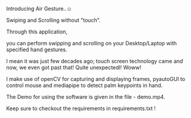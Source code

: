 Introducing Air Gesture..☺️

Swiping and Scrolling without "touch".

Through this application,

you can perform swipping and scrolling on your Desktop/Laptop with specified hand gestures.

I mean it was just few decades ago; touch screen technology came and now, we even got past that!
Quite unexpectedl! Woww!

I make use of openCV for capturing and displaying frames, pyautoGUI to control mouse and mediapipe to detect palm keypoints in hand.




The Demo for using the software is given in the file - demo.mp4.

Keep sure to checkout the requirements in requirements.txt !
